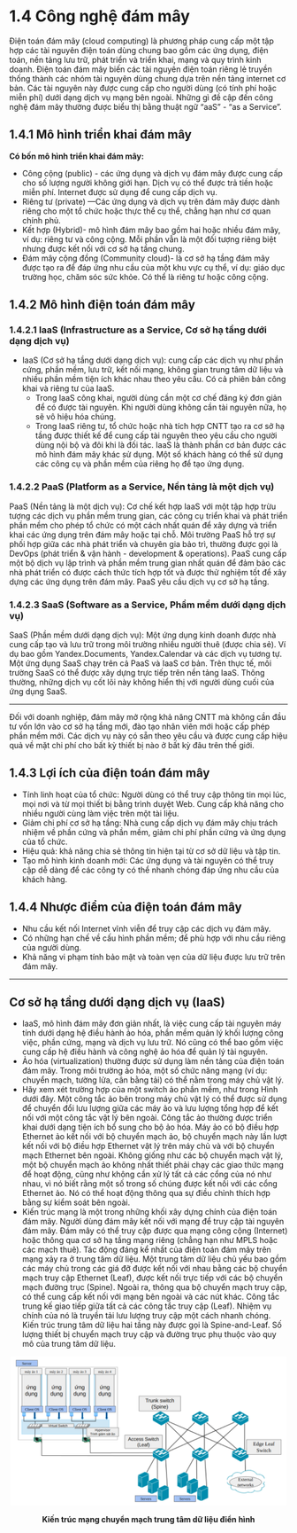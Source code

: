 # 1.4 Công nghệ đám mây
Điện toán đám mây (cloud computing) là phương pháp cung cấp một tập hợp các tài nguyên điện toán dùng chung bao gồm các ứng dụng, điện toán, nền tảng lưu trữ, phát triển và triển khai, mạng và quy trình kinh doanh. Điện toán đám mây biến các tài nguyên điện toán riêng lẻ truyền thống thành các nhóm tài nguyên dùng chung dựa trên nền tảng internet cơ bản. Các tài nguyên này được cung cấp cho người dùng (có tính phí hoặc miễn phí) dưới dạng dịch vụ mạng bên ngoài. Những gì đề cập đến công nghệ đám mây thường được biểu thị bằng thuật ngữ “aaS” - “as a Service”.

## 1.4.1 Mô hình triển khai đám mây
**Có bốn mô hình triển khai đám mây:**

- Công cộng (public) - các ứng dụng và dịch vụ đám mây được cung cấp cho số lượng người không giới hạn. Dịch vụ có thể được trả tiền hoặc miễn phí. Internet được sử dụng để cung cấp dịch vụ. 
- Riêng tư (private) —Các ứng dụng và dịch vụ trên đám mây được dành riêng cho một tổ chức hoặc thực thể cụ thể, chẳng hạn như cơ quan chính phủ. 
- Kết hợp (Hybrid)- mô hình đám mây bao gồm hai hoặc nhiều đám mây, ví dụ: riêng tư và công cộng. Mỗi phần vẫn là một đối tượng riêng biệt nhưng được kết nối với cơ sở hạ tầng chung. 
- Đám mây cộng đồng (Community cloud)-  là cơ sở hạ tầng đám mây được tạo ra để đáp ứng nhu cầu của một khu vực cụ thể, ví dụ: giáo dục trường học, chăm sóc sức khỏe. Có thể là riêng tư hoặc công cộng.

## 1.4.2 Mô hình điện toán đám mây
### 1.4.2.1 IaaS (Infrastructure as a Service, Cơ sở hạ tầng dưới dạng dịch vụ)
- IaaS (Cơ sở hạ tầng dưới dạng dịch vụ): cung cấp các dịch vụ như phần cứng, phần mềm, lưu trữ, kết nối mạng, không gian trung tâm dữ liệu và nhiều phần mềm tiện ích khác nhau theo yêu cầu. Có cả phiên bản công khai và riêng tư của IaaS. 
  - Trong IaaS công khai, người dùng cần một cơ chế đăng ký đơn giản để có được tài nguyên. Khi người dùng không cần tài nguyên nữa, họ sẽ vô hiệu hóa chúng.
  - Trong IaaS riêng tư, tổ chức hoặc nhà tích hợp CNTT tạo ra cơ sở hạ tầng được thiết kế để cung cấp tài nguyên theo yêu cầu cho người dùng nội bộ và đôi khi là đối tác. IaaS là ​​thành phần cơ bản được các mô hình đám mây khác sử dụng. Một số khách hàng có thể sử dụng các công cụ và phần mềm của riêng họ để tạo ứng dụng.

### 1.4.2.2 PaaS (Platform as a Service, Nền tảng là một dịch vụ)
PaaS (Nền tảng là một dịch vụ): Cơ chế kết hợp IaaS với một tập hợp trừu tượng các dịch vụ phần mềm trung gian, các công cụ triển khai và phát triển phần mềm cho phép tổ chức có một cách nhất quán để xây dựng và triển khai các ứng dụng trên đám mây hoặc tại chỗ. Môi trường PaaS hỗ trợ sự phối hợp giữa các nhà phát triển và chuyên gia bảo trì, thường được gọi là DevOps (phát triển & vận hành - development & operations). PaaS cung cấp một bộ dịch vụ lập trình và phần mềm trung gian nhất quán để đảm bảo các nhà phát triển có được cách thức tích hợp tốt và được thử nghiệm tốt để xây dựng các ứng dụng trên đám mây. PaaS yêu cầu dịch vụ cơ sở hạ tầng.

### 1.4.2.3 SaaS (Software as a Service, Phầm mềm dưới dạng dịch vụ)
SaaS (Phần mềm dưới dạng dịch vụ): Một ứng dụng kinh doanh được nhà cung cấp tạo và lưu trữ trong môi trường nhiều người thuê (được chia sẻ). Ví dụ bao gồm Yandex.Documents, Yandex.Calendar và các dịch vụ tương tự. Một ứng dụng SaaS chạy trên cả PaaS và IaaS cơ bản. Trên thực tế, môi trường SaaS có thể được xây dựng trực tiếp trên nền tảng IaaS. Thông thường, những dịch vụ cốt lõi này không hiển thị với người dùng cuối của ứng dụng SaaS.

---

Đối với doanh nghiệp, đám mây mở rộng khả năng CNTT mà không cần đầu tư vốn lớn vào cơ sở hạ tầng mới, đào tạo nhân viên mới hoặc cấp phép phần mềm mới. Các dịch vụ này có sẵn theo yêu cầu và được cung cấp hiệu quả về mặt chi phí cho bất kỳ thiết bị nào ở bất kỳ đâu trên thế giới.

## 1.4.3 Lợi ích của điện toán đám mây
- Tính linh hoạt của tổ chức: Người dùng có thể truy cập thông tin mọi lúc, mọi nơi và từ mọi thiết bị bằng trình duyệt Web. Cung cấp khả năng cho nhiều người cùng làm việc trên một tài liệu.
- Giảm chi phí cơ sở hạ tầng: Nhà cung cấp dịch vụ đám mây chịu trách nhiệm về phần cứng và phần mềm, giảm chi phí phần cứng và ứng dụng của tổ chức.
- Hiệu quả: khả năng chia sẻ thông tin hiện tại từ cơ sở dữ liệu và tập tin.
- Tạo mô hình kinh doanh mới: Các ứng dụng và tài nguyên có thể truy cập dễ dàng để các công ty có thể nhanh chóng đáp ứng nhu cầu của khách hàng.

## 1.4.4 Nhược điểm của điện toán đám mây
- Nhu cầu kết nối Internet vĩnh viễn để truy cập các dịch vụ đám mây.
- Có những hạn chế về cấu hình phần mềm; để phù hợp với nhu cầu riêng của người dùng.
- Khả năng vi phạm tính bảo mật và toàn vẹn của dữ liệu được lưu trữ trên đám mây.

---
## Cơ sở hạ tầng dưới dạng dịch vụ (IaaS)
- IaaS, mô hình đám mây đơn giản nhất, là việc cung cấp tài nguyên máy tính dưới dạng hệ điều hành ảo hóa, phần mềm quản lý khối lượng công việc, phần cứng, mạng và dịch vụ lưu trữ. Nó cũng có thể bao gồm việc cung cấp hệ điều hành và công nghệ ảo hóa để quản lý tài nguyên.
- Ảo hóa (virtualization) thường được sử dụng làm nền tảng của điện toán đám mây. Trong môi trường ảo hóa, một số chức năng mạng (ví dụ: chuyển mạch, tường lửa, cân bằng tải) có thể nằm trong máy chủ vật lý.
- Hãy xem xét trường hợp của một switch ảo phần mềm, như trong Hình dưới đây. Một công tắc ảo bên trong máy chủ vật lý có thể được sử dụng để chuyển đổi lưu lượng giữa các máy ảo và lưu lượng tổng hợp để kết nối với một công tắc vật lý bên ngoài. Công tắc ảo thường được triển khai dưới dạng tiện ích bổ sung cho bộ ảo hóa. Máy ảo có bộ điều hợp Ethernet ảo kết nối với bộ chuyển mạch ảo, bộ chuyển mạch này lần lượt kết nối với bộ điều hợp Ethernet vật lý trên máy chủ và với bộ chuyển mạch Ethernet bên ngoài. Không giống như các bộ chuyển mạch vật lý, một bộ chuyển mạch ảo không nhất thiết phải chạy các giao thức mạng để hoạt động, cũng như không cần xử lý tất cả các cổng của nó như nhau, vì nó biết rằng một số trong số chúng được kết nối với các cổng Ethernet ảo. Nó có thể hoạt động thông qua sự điều chỉnh thích hợp bằng sự kiểm soát bên ngoài.
- Kiến trúc mạng là một trong những khối xây dựng chính của điện toán đám mây. Người dùng đám mây kết nối với mạng để truy cập tài nguyên đám mây. Đám mây có thể truy cập được qua mạng công cộng (Internet) hoặc thông qua cơ sở hạ tầng mạng riêng (chẳng hạn như MPLS hoặc các mạch thuê). Tác động đáng kể nhất của điện toán đám mây trên mạng xảy ra ở trung tâm dữ liệu. Một trung tâm dữ liệu chủ yếu bao gồm các máy chủ trong các giá đỡ được kết nối với nhau bằng các bộ chuyển mạch truy cập Ethernet (Leaf), được kết nối trực tiếp với các bộ chuyển mạch đường trục (Spine). Ngoài ra, thông qua bộ chuyển mạch truy cập, có thể cung cấp kết nối với mạng bên ngoài và các nút khác. Công tắc trung kế giao tiếp giữa tất cả các công tắc truy cập (Leaf). Nhiệm vụ chính của nó là truyền tải lưu lượng truy cập một cách nhanh chóng. Kiến trúc trung tâm dữ liệu hai tầng này được gọi là Spine-and-Leaf. Số lượng thiết bị chuyển mạch truy cập và đường trục phụ thuộc vào quy mô của trung tâm dữ liệu.

<p align="center">
  <img src="https://github.com/CHu292/SOC/blob/main/Networking/Dlink_Fundamentals_of_Network_Technology/Data_Transmission_and_Switching_in_Computer_Networks/1_Basic_concepts_of_network_technologies/image/4_Typical_switched_data_center_network_architecture.png" alt="Kiến trúc mạng chuyển mạch trung tâm dữ liệu điển hình" width="500">
</p>
<p align="center"><b>Kiến trúc mạng chuyển mạch trung tâm dữ liệu điển hình</b></p>
